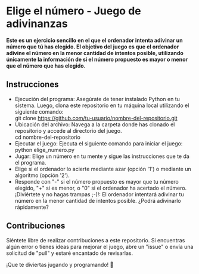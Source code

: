 # Elige el número - Juego de adivinanzas
**Este es un ejercicio sencillo en el que el ordenador intenta adivinar un número que tú has elegido. El objetivo del juego es que el ordenador adivine el número en la menor cantidad de intentos posible, utilizando únicamente la información de si el número propuesto es mayor o menor que el número que has elegido.**

## Instrucciones
- Ejecución del programa: Asegúrate de tener instalado Python en tu sistema. Luego, clona este repositorio en tu máquina local utilizando el siguiente comando:  
git clone https://github.com/tu-usuario/nombre-del-repositorio.git
- Ubicación del archivo: Navega a la carpeta donde has clonado el repositorio y accede al directorio del juego.  
cd nombre-del-repositorio
- Ejecutar el juego: Ejecuta el siguiente comando para iniciar el juego:  
python elige_numero.py
- Jugar: Elige un número en tu mente y sigue las instrucciones que te da el programa.   
- Elige si el ordenador lo acierte mediante azar (opción '1') o mediante un algoritmo (opción '2').  
- Responde con "-" si el número propuesto es mayor que tu número elegido, "+" si es menor, o "0" si el ordenador ha acertado el número.  
¡Diviértete y no hagas trampas ;-)!: El ordenador intentará adivinar tu número en la menor cantidad de intentos posible. ¿Podrá adivinarlo rápidamente?  

## Contribuciones
Siéntete libre de realizar contribuciones a este repositorio. Si encuentras algún error o tienes ideas para mejorar el juego, abre un "issue" o envía una solicitud de "pull" y estaré encantado de revisarlas.

¡Que te diviertas jugando y programando! 🎉





